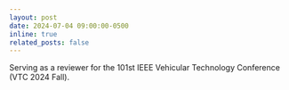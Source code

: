 ```yaml
---
layout: post
date: 2024-07-04 09:00:00-0500
inline: true
related_posts: false
---
```


Serving as a reviewer for the 101st IEEE Vehicular Technology Conference (VTC 2024 Fall).
